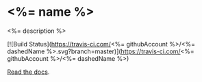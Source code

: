 # <%= name %>

<%= description %>

[![Build Status](https://travis-ci.com/<%= githubAccount %>/<%= dashedName %>.svg?branch=master)](https://travis-ci.com/<%= githubAccount %>/<%= dashedName %>)

[Read the docs](<%= homepage %>).
